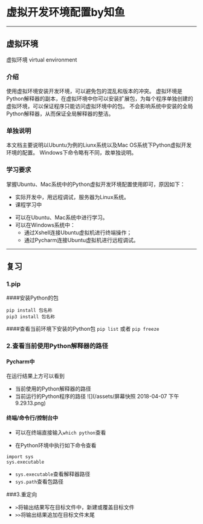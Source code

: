 # 虚拟开发环境配置by知鱼

---

## 虚拟环境
虚拟环境 virtual environment
### 介绍
使用虚拟环境安装开发环境，可以避免包的混乱和版本的冲突。
虚拟环境是Python解释器的副本，在虚拟环境中你可以安装扩展包，为每个程序单独创建的虚拟环境，可以保证程序只能访问虚拟环境中的包。
不会影响系统中安装的全局Python解释器，从而保证全局解释器的整洁。

### 单独说明
本文档主要说明以Ubuntu为例的Liunx系统以及Mac OS系统下Python虚拟开发环境的配置。
Windows下命令略有不同，故单独说明。
### 学习要求
掌握Ubuntu、Mac系统中的Python虚拟开发环境配置使用即可，原因如下：
 * 实际开发中，用远程调试，服务器为Linux系统。
 * 课程学习中
  - 可以在Ubuntu、Mac系统中进行学习。
  - 可以在Windows系统中：
     - 通过Xshell连接Ubuntu虚拟机进行终端操作；
     - 通过Pycharm连接Ubuntu虚拟机进行远程调试。
   
---

## 复习

### 1.pip
####安装Python的包
```
pip install 包名称
pip3 install 包名称
```
####查看当前环境下安装的Python包
`pip list` 或者 `pip freeze`

### 2.查看当前使用Python解释器的路径
#### Pycharm中
在运行结果上方可以看到
* 当前使用的Python解释器的路径
* 当前运行的Python程序的路径
![](/assets/屏幕快照 2018-04-07 下午9.29.13.png)

#### 终端/命令行/控制台中

* 可以在终端直接输入`which python`查看

* 在Python环境中执行如下命令查看
```
import sys
sys.executable
```

  * `sys.executable`查看解释器路径 
  * `sys.path`查看包路径
  
###3.重定向

* `>`将输出结果写在目标文件中，新建或覆盖目标文件
* `>>`将输出结果追加在目标文件末尾




